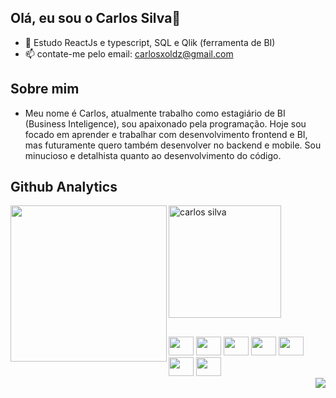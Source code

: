 ## Olá, eu sou o Carlos Silva👋

- 🌱 Estudo ReactJs e typescript, SQL e Qlik (ferramenta de BI)
- 📫 contate-me pelo email: carlosxoldz@gmail.com

## Sobre mim
- Meu nome é Carlos, atualmente trabalho como estagiário de BI (Business Inteligence), sou apaixonado pela programação. Hoje sou focado em aprender e trabalhar com desenvolvimento frontend e BI, mas futuramente quero também desenvolver no backend e mobile. Sou minucioso e detalhista quanto ao desenvolvimento do código.

## Github Analytics

<div> 
    <img height="250em"  src="https://github-readme-stats.vercel.app/api/top-langs/?username=carlinxoldz&layout=compact=langs_count=16&theme=dark" align="left" />
    <img height="180em" src="https://github-readme-stats.vercel.app/api?username=carlinxoldz&show_icons=true&theme=dark" alt="carlos silva" />
<div/>


##    

<div >
   
  <img src="https://cdn.jsdelivr.net/gh/devicons/devicon/icons/css3/css3-original.svg" height="30" width="40" />
  <img src="https://cdn.jsdelivr.net/gh/devicons/devicon/icons/html5/html5-original.svg" height="30" width="40"  />
  <img src="https://cdn.jsdelivr.net/gh/devicons/devicon/icons/javascript/javascript-original.svg" height="30" width="40" />
  <img src="https://cdn.jsdelivr.net/gh/devicons/devicon/icons/typescript/typescript-plain.svg" height="30" width="40" />
  <img src="https://cdn.jsdelivr.net/gh/devicons/devicon/icons/nodejs/nodejs-original.svg" height="30" width="40" />
  <img src="https://cdn.jsdelivr.net/gh/devicons/devicon/icons/react/react-original.svg" height="30" width="40" />
  <img src="https://cdn.jsdelivr.net/gh/devicons/devicon/icons/sass/sass-original.svg" height="30" width="40" />
  
   
  <div>
    <a href="https://www.linkedin.com/in/carlos-guilherme-de-sousa-silva-12b67b190/" target="_blank">  
      <img src="https://img.shields.io/badge/LinkedIn-0077B5?style=for-the-badge&logo=linkedin&logoColor=white" align="right"/>
    <a/> 
  <div/>
<div/> 
